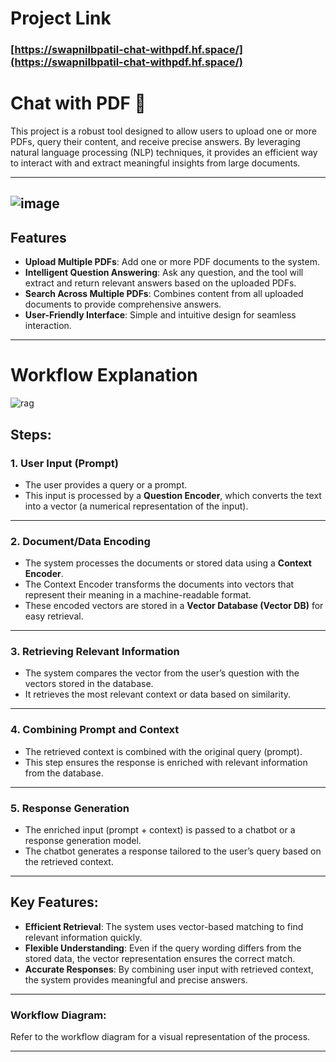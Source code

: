 # Project Link

### [https://swapnilbpatil-chat-withpdf.hf.space/](https://swapnilbpatil-chat-withpdf.hf.space/)


# Chat with PDF  📑

This project is a robust tool designed to allow users to upload one or more PDFs, query their content, and receive precise answers. By leveraging natural language processing (NLP) techniques, it provides an efficient way to interact with and extract meaningful insights from large documents.

---
![image](https://github.com/user-attachments/assets/dc884ab7-b7fc-43a3-8633-4a23ee90dded)
---
## Features

- **Upload Multiple PDFs**: Add one or more PDF documents to the system.
- **Intelligent Question Answering**: Ask any question, and the tool will extract and return relevant answers based on the uploaded PDFs.
- **Search Across Multiple PDFs**: Combines content from all uploaded documents to provide comprehensive answers.
- **User-Friendly Interface**: Simple and intuitive design for seamless interaction.

---

# Workflow Explanation


![rag](https://github.com/user-attachments/assets/05cde9c3-76bd-4107-82b9-c8ace5563053)


## Steps:

### 1. **User Input (Prompt)**  
   - The user provides a query or a prompt.  
   - This input is processed by a **Question Encoder**, which converts the text into a vector (a numerical representation of the input).

---

### 2. **Document/Data Encoding**  
   - The system processes the documents or stored data using a **Context Encoder**.  
   - The Context Encoder transforms the documents into vectors that represent their meaning in a machine-readable format.  
   - These encoded vectors are stored in a **Vector Database (Vector DB)** for easy retrieval.

---

### 3. **Retrieving Relevant Information**  
   - The system compares the vector from the user’s question with the vectors stored in the database.  
   - It retrieves the most relevant context or data based on similarity.

---

### 4. **Combining Prompt and Context**  
   - The retrieved context is combined with the original query (prompt).  
   - This step ensures the response is enriched with relevant information from the database.

---

### 5. **Response Generation**  
   - The enriched input (prompt + context) is passed to a chatbot or a response generation model.  
   - The chatbot generates a response tailored to the user’s query based on the retrieved context.

---

## Key Features:
- **Efficient Retrieval**: The system uses vector-based matching to find relevant information quickly.  
- **Flexible Understanding**: Even if the query wording differs from the stored data, the vector representation ensures the correct match.  
- **Accurate Responses**: By combining user input with retrieved context, the system provides meaningful and precise answers.

---

### Workflow Diagram:
Refer to the workflow diagram for a visual representation of the process.


---
